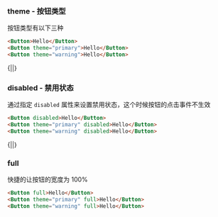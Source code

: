 ### theme - 按钮类型

按钮类型有以下三种

```html
<Button>Hello</Button>
<Button theme="primary">Hello</Button>
<Button theme="warning">Hello</Button>
```

{||}

### disabled - 禁用状态

通过指定 `disabled` 属性来设置禁用状态，这个时候按钮的点击事件不生效

```html
<Button disabled>Hello</Button>
<Button theme="primary" disabled>Hello</Button>
<Button theme="warning" disabled>Hello</Button>
```

{||}

### full

快捷的让按钮的宽度为 100%
```html
<Button full>Hello</Button>
<Button theme="primary" full>Hello</Button>
<Button theme="warning" full>Hello</Button>
```